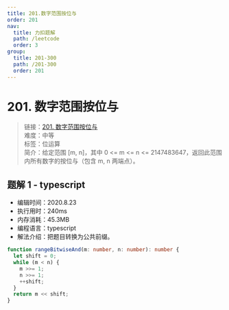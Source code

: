 ```yaml
---
title: 201.数字范围按位与
order: 201
nav:
  title: 力扣题解
  path: /leetcode
  order: 3
group:
  title: 201-300
  path: /201-300
  order: 201
---
```


# 201. 数字范围按位与

> 链接：[201. 数字范围按位与](https://leetcode-cn.com/problems/bitwise-and-of-numbers-range/)  
> 难度：中等  
> 标签：位运算  
> 简介：给定范围 [m, n]，其中 0 <= m <= n <= 2147483647，返回此范围内所有数字的按位与（包含 m, n 两端点）。

## 题解 1 - typescript

- 编辑时间：2020.8.23
- 执行用时：240ms
- 内存消耗：45.3MB
- 编程语言：typescript
- 解法介绍：把题目转换为公共前缀。

```typescript
function rangeBitwiseAnd(m: number, n: number): number {
  let shift = 0;
  while (m < n) {
    m >>= 1;
    n >>= 1;
    ++shift;
  }
  return m << shift;
}
```
